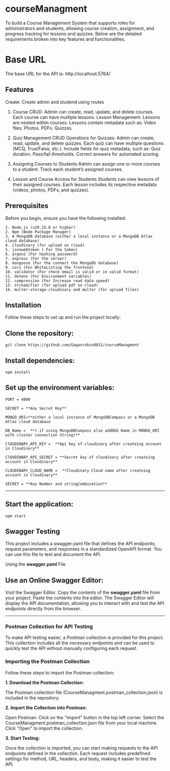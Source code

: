 # courseManagment
To build a Course Management System that supports roles for administrators and students, allowing course creation, assignment, and progress tracking for lessons and quizzes. Below are the detailed requirements broken into key features and functionalities.

# Base URL
The base URL for the API is:   http://localhost:5764/


## Features
Create: Create admin and studend  using routes
1. Course CRUD:
Admin can create, read, update, and delete courses.
Each course can have multiple lessons.
Lesson Management:
Lessons are nested within courses.
Lessons contain metadata such as:
Video files.
Photos.
PDFs.
Quizzes.

2. Quiz Management
CRUD Operations for Quizzes:
Admin can create, read, update, and delete quizzes.
Each quiz can have multiple questions (MCQ, True/False, etc.).
Include fields for quiz metadata, such as:
Quiz duration.
Pass/fail thresholds.
Correct answers for automated scoring.

4. Assigning Courses to Students
Admin can assign one or more courses to a student.
Track each student’s assigned courses.

5. Lesson and Course Access for Students
Students can view lessons of their assigned courses.
Each lesson includes its respective metadata (videos, photos, PDFs, and quizzes).



## Prerequisites
Before you begin, ensure you have the following installed:
```
1. Node.js (v20.15.0 or higher)
2. Npm (Node Package Manager)
3. A MongoDB database (either a local instance or a MongoDB Atlas cloud database)
4. cloudinary (for upload on cloud)
5. jsonwebtoken ( For the token)
6. argon2 (For hashing password)
7. express (For the server)
8. mongoose (For the connect the MongoDb database)
9. cors (For WhiteListing the frontend)
10. validator (For check email is valid or in valid format)
11. dotenv (For Environment variables)
12. compression (For Increase read data speed)
13. streamifier (for upload pdf on cloud)
14. multer-storage-cloudinary and multer (for upload files)

```
## Installation
Follow these steps to set up and run the project locally:

## Clone the repository:
```
git clone https://github.com/Gaganrobin8831/courseManagment
```
## Install dependencies:
```
npm install
```
## Set up the environment variables:
```
PORT = 4000

SECRET = **Any Secret Key**

MONGO_URI=**either a local instance of MongoDBCompass or a MongoDB Atlas cloud database

DB_Name =  **( if using MongoDBCompass else addDbb Name in MONGO_URI with cluster connection String)**

ClOUDINARY_API_KEY =  **Api key of cloudinary after createing account in Cloudinary**

ClOUDINARY_API_SECRET = **Secret key of cloudinary after createing account in Cloudinary**

CLOUDINARY_CLOUD_NAME =  **Cloudinary Cloud name after createing account in Cloudinary**

SECRET = **Any Number and stringCombination**

```
------------------------------------------------------------------------------------------------------
## Start the application:
```
npm start
```

## Swagger Testing
This project includes a swagger.yaml file that defines the API endpoints, request parameters, and responses in a standardized OpenAPI format. You can use this file to test and document the API.

Using the **swagger.yaml** File
## Use an Online Swagger Editor:

Visit the Swagger Editor.
Copy the contents of the **swagger.yaml** file from your project.
Paste the contents into the editor.
The Swagger Editor will display the API documentation, allowing you to interact with and test the API endpoints directly from the browser.


---
### Postman Collection for API Testing
To make API testing easier, a Postman collection is provided for this project. This collection includes all the necessary endpoints and can be used to quickly test the API without manually configuring each request.

### Importing the Postman Collection
Follow these steps to import the Postman collection:

**1. Download the Postman Collection:**

The Postman collection file (CourseManagment.postman_collection.json) is included in the repository.

**2. Import the Collection into Postman:**

Open Postman.
Click on the "Import" button in the top left corner.
Select the CourseManagment.postman_collection.json file from your local machine.
Click "Open" to import the collection.

**3. Start Testing:**

Once the collection is imported, you can start making requests to the API endpoints defined in the collection. Each request includes predefined settings for method, URL, headers, and body, making it easier to test the API.